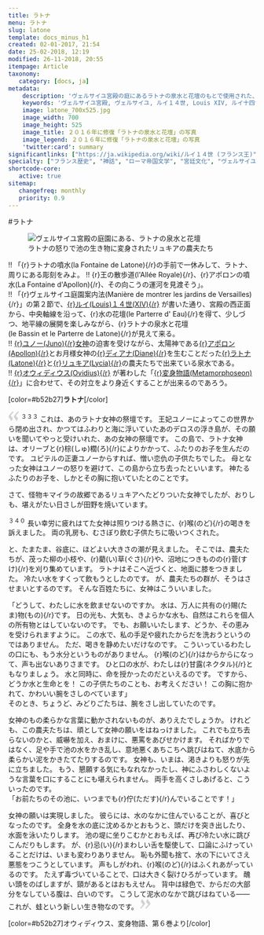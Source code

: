 ```yaml
---
title: ラトナ
menu: ラトナ
slug: latone
template: docs_minus_h1
created: 02-01-2017, 21:54
date: 25-02-2018, 12:19
modified: 26-11-2018, 20:55
itempage: Article
taxonomy:
   category: [docs, ja]
metadata:
    description: 'ヴェルサイユ宮殿の庭にあるラトナの泉水と花壇のもとで使用された、オウィディウス作家が書いた変身物語の第六巻のラトナとリュキアの農夫たちの対立が語られている「リュキアの農夫たち章」の文書'
    keywords: 'ヴェルサイユ宮殿, ヴェルサイユ, ルイ１４世, Louis XIV, ルイ十四世, オウィディウス, 変身物語, ラトナ, ラトナの噴水, ラトナの泉水, ラトナの泉水と花壇, ラトーナ, ラトナ, アポロン, ディアナ, リュキア, ユノー, リュキアの農夫たち'
    image: latone_700x525.jpg
    image_width: 700
    image_height: 525
    image_title: ２０１６年に修復「ラトナの泉水と花壇」の写真
    image_legend: ２０１６年に修復「ラトナの泉水と花壇」の写真
    'twitter:card': summary
significantlinks: ["https://ja.wikipedia.org/wiki/ルイ１４世 (フランス王)", "https://ja.wikipedia.org/wiki/ユーノー", "https://ja.wikipedia.org/wiki/アポローン", "https://ja.wikipedia.org/wiki/ディアナ", "https://ja.wikipedia.org/wiki/レートー", "https://ja.wikipedia.org/wiki/リュキア", "https://ja.wikipedia.org/wiki/オウィディウス", "https://ja.wikipedia.org/wiki/変身物語"]
specialty: ["フランス歴史", "神話", "ローマ帝国文学", "宮廷文化", "ヴェルサイユ宮殿", "ヴェルサイユ宮殿の庭", "ヴェルサイユ宮殿の庭園", "ラトナの泉水と花壇", "ラトナの泉水", "ラトナ", "ラトーナ"]
shortcode-core:
   active: true
sitemap:
   changefreq: monthly
   priority: 0.9
---
```

#ラトナ

<figure><picture>
<source
sizes="(max-width: 767px) 98vw, (min-width: 959px) 50vw, 86vw"
srcset="
/user/sites/docs/pages/01.home/02.versailles/02.jardins/01.latone/latone-280.webp 280w,
/user/sites/docs/pages/01.home/02.versailles/02.jardins/01.latone/latone-380.webp 380w,
/user/sites/docs/pages/01.home/02.versailles/02.jardins/01.latone/latone-480.webp 480w,
/user/sites/docs/pages/01.home/02.versailles/02.jardins/01.latone/latone-640.webp 640w,
/user/sites/docs/pages/01.home/02.versailles/02.jardins/01.latone/latone_700x525.webp 700w"
type="image/webp" />
<img src="/user/sites/docs/pages/01.home/02.versailles/02.jardins/01.latone/latone_700x525.jpg" alt="ヴェルサイユ宮殿の庭園にある、ラトナの泉水と花壇" title="ヴェルサイユ宮殿の庭園にある、ラトナの泉水と花壇" class="class-diane-img"
sizes="(max-width: 767px) 98vw, (min-width: 959px) 50vw, 86vw"
srcset="
/user/sites/docs/pages/01.home/02.versailles/02.jardins/01.latone/latone-280.jpg 280w,
/user/sites/docs/pages/01.home/02.versailles/02.jardins/01.latone/latone-380.jpg 380w,
/user/sites/docs/pages/01.home/02.versailles/02.jardins/01.latone/latone-480.jpg 480w,
/user/sites/docs/pages/01.home/02.versailles/02.jardins/01.latone/latone-640.jpg 640w,
/user/sites/docs/pages/01.home/02.versailles/02.jardins/01.latone/latone_700x525.jpg 700w"
>
</picture><figcaption>ラトナの怒りで池の生き物に変身されたリュキアの農夫たち</figcaption></figure>

!! 「{r}ラトナの噴水(la&#160;Fontaine&#160;de&#160;Latone){/r}の手前で一休みして、ラトナ、周りにある彫刻をみよ。
!! {r}王の散歩道(l'Allée&#160;Royale){/r}、{r}アポロンの噴水(La&#160;Fontaine&#160;d'Apollon){/r}、その向こうの運河を見渡そう」。  
!! 「{r}ヴェルサイユ庭園案内法(Manière&#160;de&#160;montrer&#160;les&#160;jardins&#160;de&#160;Versailles){/r}」の第２節で、[{r}ルイ(Louis)１４世(XIV){/r}][1] が書いた通り、宮殿の西正面から、中央軸線を沿って、{r}水の花壇(le&#160;Parterre&#160;d'&#160;Eau){/r}を得て、少しづつ、地平線の展開を楽しみながら、{r}ラトナの泉水と花壇(le&#160;Bassin&#160;et&#160;le&#160;Parterre&#160;de&#160;Latone){/r}が見えて来る。  
!! [{r}ユノー(Juno){/r}女神][2]の迫害を受けながら、太陽神である[{r}アポロン(Apollon){/r}][3]とお月様女神の[{r}ディアナ(Diane){/r}][4]を生むことだった[{r}ラトナ(Latone){/r}][5]と[{r}リュキア(Lycia){/r}][6]の農夫たちで出来ている泉水である。  
!! [{r}オウィディウス(Ovidius){/r}][7] が著わした「[{r}変身物語(Metamorphoseon){/r}][8]」に合わせて、その対立をより身近くすることが出来るのであろう。  

[color=#b52b27]**ラトナ**[/color]  

<span><svg xmlns="http://www.w3.org/2000/svg" width="22px" height="22px" viewBox="0 0 78 78" fill="lightgrey" opacity="1"><path d="M76.5 9.0009L57.0898 32.605c-.88226 1.10283-.88226 1.54397-.88226 1.76454 0 1.10286 1.76455 3.30857 2.8674 4.632l13.0167 14.99877L61.50123 74.9545 50.4727 59.51456c-2.87047-3.97028-10.80793-15.88413-10.80793-19.19267 0-1.76458.6617-2.4263 6.6171-9.7051C60.8395 12.74754 63.04522 10.98297 70.98575 3.0455L76.5 9.00092zm-38.16172 0L18.9281 32.605c-.88228 1.10283-.88228 1.54397-.88228 1.76454 0 1.10286 1.76457 3.30857 2.86742 4.632L33.92688 54.0003 23.3395 74.9545 12.30793 59.51456C9.44053 55.54428 1.5 43.63043 1.5 40.3219c0-1.76458.6617-2.4263 6.6171-9.7051C22.67475 12.74754 24.88043 10.98297 32.82097 3.0455l5.51732 5.9554z"/></svg></span> 
<sup>３３３</sup>
これは、あのラトナ女神の祭壇です。
王妃ユノーによってこの世界から閉め出され、かつてはふわりと海に浮いていたあのデロスの浮き島が、その願いを聞いてやっと受けいれた、あの女神の祭壇です。
この島で、ラトナ女神は、オリーブと{r}棕(しゅ)櫚(ろ){/r}によりかかって、ふたりのお子を生んだのです。
ユピテルの正妻ユノーからすれば、憎い恋仇の子供たちでした。
母となった女神はユノーの怒りを避けて、この島から立ち去ったといいます。
神たるふたりのお子を、しかとその胸に抱いていたとのことです。

さて、怪物キマイラの故郷であるリュキアヘたどりついた女神でしたが、おりしも、堪えがたい日さしが田野を焼いています。

<sup>３４０</sup>
長い幸労に疲れはてた女神は照りつける熱さに、{r}喉(のど){/r}の喝きを訴えました。
両の乳房も、むさぼり飲む子供たちに吸いつくされた。

と、たまたま、谷底に、ほどよい大きさの潮が見えました。
そこでは、農夫たちが、茂った柳の小枝や、{r}藺(い)草(ぐさ){/r}や、沼地につきものの{r}菅(すけ){/r}を刈り集めています。
ラトナはそこヘ近づくと、地面に膝をつきました。
冷たい水をすくって飲もうとしたのです。
が、農夫たちの群が、そうはさせまいとするのです。
そんな百姓たちに、女神はこういいました。

「どうして、わたしに水を飲ませないのですか。
水は、万人に共有の{r}賜(たま)物(もの){/r}です。
日の光も、大気も、きよらかな水も、自然はこれらを個人の所有物とはしていないのです。
でも、お願いいたします、どうか、その恵みを受けられますように。
この水で、私の手足や疲れたからだを洗おうというのではありません。
ただ、喝きを静めたいだけなのです。
こういっているわたしの口にも、もう水分というものがありません。
{r}喉(のど){/r}はからからになって、声も出ないありさまです。
ひと口の水が、わたしは{r}甘露(ネクタル){/r}ともなりましょう。
水と同時に、命を授かったのだといえるのです。
ですから、どうか水と生命とを！
この子供たちのことも、お考えください！
この胸に抱かれて、かわいい腕をさしのべています」  
そのとき、ちょうど、みどりごたちは、腕をさし出していたのです。

女神のもの柔らかな言葉に動かされないものが、ありえたでしょうか。
けれども、この農夫たちは、頑として女神の願いをはねっけました。
これでも立ち去らないのかと、威嚇を加え、おまけに、悪罵をあびせかけます。
そればかりではなく、足や手で池の水をかき乱し、意地悪くあちこちへ跳びはねて、水底から柔らかい泥をかきたてたりするのです。
女神も、いまは、渇きよりも怒りが先に立ちました。
もう、懇願する気にもなれなかったし、神にふさわしくないような言葉を口にすることにも堪えられません。
両手を高くさしあげると、こういったのです。  
「お前たちのその池に、いつまでも{r}佇(ただす){/r}んでいることです！」

女神の願いは実現しました。
彼らには、水のなかに住んでいることが、喜びとなったのです。
全身を水の底に沈めるかとおもうと、頭だけを突き出したり、水面を泳いたりします。
池の堤に坐りこむかとおもえば、再び冷たい水に跳びこんだりもします。
が、{r}忌(い){/r}まわしい舌を駆使して、口論にふけっていることだけは、いまも変わりありません。
恥も外聞も捨て、水の下にいてさえ悪態をつこうとしています。
声もしがわれ、{r}喉(のど){/r}はふくれあがっているのです。
たえず毒づいていることで、口は大きく裂けひろがっています。
醜い頭をのばしますが、頸があるとはおもえせん。
背中は緑色で、からだの大部分をなしている腹は、白いのです。
こうして泥水のなかで跳びはねている――これが、蛙という新しい生き物なのです。 <span><svg xmlns="http://www.w3.org/2000/svg" width="22px" height="22px" viewBox="0 0 78 78" fill="lightgrey" opacity="1"><path d="M1.5 68.9991L20.9102 45.395c.88226-1.10283.88226-1.54397.88226-1.76454 0-1.10286-1.76455-3.30857-2.8674-4.632L5.90836 23.9997 16.49877 3.0455 27.5273 18.48544c2.87047 3.97028 10.80793 15.88413 10.80793 19.19267 0 1.76458-.6617 2.4263-6.6171 9.7051C17.1605 65.25246 14.95478 67.01703 7.01425 74.9545L1.5 68.99908zm38.16172 0L59.0719 45.395c.88228-1.10283.88228-1.54397.88228-1.76454 0-1.10286-1.76457-3.30857-2.86742-4.632L44.07312 23.9997 54.6605 3.0455l11.03157 15.43992C68.55947 22.45572 76.5 34.36957 76.5 37.6781c0 1.76458-.6617 2.4263-6.6171 9.7051C55.32526 65.25246 53.11957 67.01703 45.17904 74.9545l-5.51732-5.9554z"/></svg></span>

[color=#b52b27]オウィディウス、変身物語、第６巻より[/color]  

[1]: https://ja.wikipedia.org/wiki/ルイ14世_(フランス王) "https://ja.wikipedia.org/wiki/ルイ１４世 (フランス王)"
[2]: https://ja.wikipedia.org/wiki/ユーノー "https://ja.wikipedia.org/wiki/ユーノー"
[3]: https://ja.wikipedia.org/wiki/アポローン "https://ja.wikipedia.org/wiki/アポローン"
[4]: https://ja.wikipedia.org/wiki/ディアナ "https://ja.wikipedia.org/wiki/ディアナ"
[5]: https://ja.wikipedia.org/wiki/レートー "https://ja.wikipedia.org/wiki/レートー"
[6]: https://ja.wikipedia.org/wiki/リュキア "https://ja.wikipedia.org/wiki/リュキア"
[7]: https://ja.wikipedia.org/wiki/オウィディウス "https://ja.wikipedia.org/wiki/オウィディウス"
[8]: https://ja.wikipedia.org/wiki/変身物語 "https://ja.wikipedia.org/wiki/変身物語"